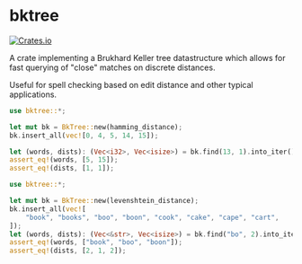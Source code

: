 # bktree

[![Crates.io](https://img.shields.io/crates/v/bktree.svg)](https://crates.io/crates/bktree)

A crate implementing a Brukhard Keller tree datastructure which allows for fast querying of
"close" matches on discrete distances.

Useful for spell checking based on edit distance and other typical applications.

```rust
use bktree::*;

let mut bk = BkTree::new(hamming_distance);
bk.insert_all(vec![0, 4, 5, 14, 15]);

let (words, dists): (Vec<i32>, Vec<isize>) = bk.find(13, 1).into_iter().unzip();
assert_eq!(words, [5, 15]);
assert_eq!(dists, [1, 1]);
```

```rust
use bktree::*;

let mut bk = BkTree::new(levenshtein_distance);
bk.insert_all(vec![
    "book", "books", "boo", "boon", "cook", "cake", "cape", "cart",
]);
let (words, dists): (Vec<&str>, Vec<isize>) = bk.find("bo", 2).into_iter().unzip();
assert_eq!(words, ["book", "boo", "boon"]);
assert_eq!(dists, [2, 1, 2]);
```
